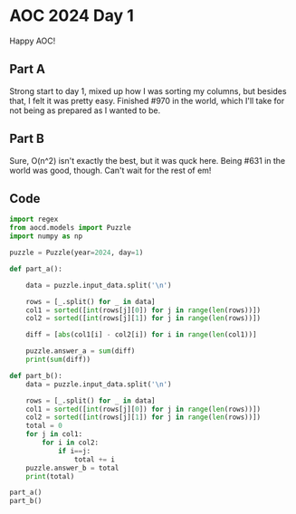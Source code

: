 # AOC 2024 Day 1

Happy AOC!

## Part A

Strong start to day 1, mixed up how I was sorting my columns, but besides that, I felt it was pretty easy. Finished #970 in the world, which I'll take for not being as prepared as I wanted to be.

## Part B

Sure, O(n^2) isn't exactly the best, but it was quck here. Being #631 in the world was good, though. Can't wait for the rest of em!

## Code

```python
import regex
from aocd.models import Puzzle
import numpy as np

puzzle = Puzzle(year=2024, day=1)

def part_a():

    data = puzzle.input_data.split('\n')

    rows = [_.split() for _ in data]
    col1 = sorted([int(rows[j][0]) for j in range(len(rows))])
    col2 = sorted([int(rows[j][1]) for j in range(len(rows))])

    diff = [abs(col1[i] - col2[i]) for i in range(len(col1))]

    puzzle.answer_a = sum(diff)
    print(sum(diff))

def part_b():
    data = puzzle.input_data.split('\n')

    rows = [_.split() for _ in data]
    col1 = sorted([int(rows[j][0]) for j in range(len(rows))])
    col2 = sorted([int(rows[j][1]) for j in range(len(rows))])
    total = 0
    for j in col1:
        for i in col2:
            if i==j:
                total += i
    puzzle.answer_b = total
    print(total)

part_a()
part_b()
```